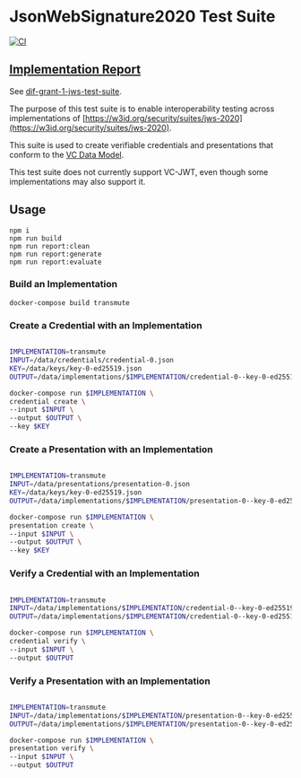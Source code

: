 # JsonWebSignature2020 Test Suite

[![CI](https://github.com/decentralized-identity/JWS-Test-Suite/actions/workflows/ci.yml/badge.svg)](https://github.com/decentralized-identity/JWS-Test-Suite/actions/workflows/ci.yml)

## [Implementation Report](https://identity.foundation/JWS-Test-Suite/#implementations)

See [dif-grant-1-jws-test-suite](https://blog.identity.foundation/dif-grant-1-jws-test-suite/).

The purpose of this test suite is to enable interoperability testing across
implementations of [https://w3id.org/security/suites/jws-2020](https://w3id.org/security/suites/jws-2020).

This suite is used to create verifiable credentials and presentations that conform to the [VC Data Model](https://www.w3.org/TR/vc-data-model/).

This test suite does not currently support VC-JWT, even though some implementations may also support it.

## Usage

```
npm i
npm run build
npm run report:clean
npm run report:generate
npm run report:evaluate
```

### Build an Implementation

```
docker-compose build transmute
```

### Create a Credential with an Implementation

```bash

IMPLEMENTATION=transmute
INPUT=/data/credentials/credential-0.json
KEY=/data/keys/key-0-ed25519.json
OUTPUT=/data/implementations/$IMPLEMENTATION/credential-0--key-0-ed25519.json

docker-compose run $IMPLEMENTATION \
credential create \
--input $INPUT \
--output $OUTPUT \
--key $KEY
```

### Create a Presentation with an Implementation

```bash

IMPLEMENTATION=transmute
INPUT=/data/presentations/presentation-0.json
KEY=/data/keys/key-0-ed25519.json
OUTPUT=/data/implementations/$IMPLEMENTATION/presentation-0--key-0-ed25519.json

docker-compose run $IMPLEMENTATION \
presentation create \
--input $INPUT \
--output $OUTPUT \
--key $KEY
```

### Verify a Credential with an Implementation

```bash

IMPLEMENTATION=transmute
INPUT=/data/implementations/$IMPLEMENTATION/credential-0--key-0-ed25519.json
OUTPUT=/data/implementations/$IMPLEMENTATION/credential-0--key-0-ed25519.test.verification.json

docker-compose run $IMPLEMENTATION \
credential verify \
--input $INPUT \
--output $OUTPUT
```

### Verify a Presentation with an Implementation

```bash

IMPLEMENTATION=transmute
INPUT=/data/implementations/$IMPLEMENTATION/presentation-0--key-0-ed25519.json
OUTPUT=/data/implementations/$IMPLEMENTATION/presentation-0--key-0-ed25519.test.verification.json

docker-compose run $IMPLEMENTATION \
presentation verify \
--input $INPUT \
--output $OUTPUT
```
